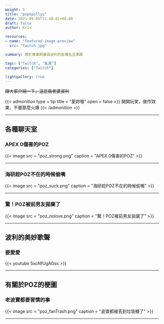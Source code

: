 ```yaml
---
weight: 1
title: "popopollyy"
date: 2021-09-05T11:48:01+08:00
draft: false
author: Kr1s

resources:
- name: "featured-image-preview"
  src: "twitch.jpg"

summary: 關於專業飼養員波利的各種名言事蹟

tags: ["Twitch", "亂源"]
categories: ["Twitch"]

lightgallery: true
---
```



<!--more-->

~~跟大家介紹一下，這是我老婆波利~~

{{< admonition type = tip title = "愛妳喔" open = false >}}
開開玩笑，做作效果，不要那麼火爆
{{< /admonition >}}
 
--- 
## 各種聊天室
### APEX 0傷害的POZ

{{< image src = "poz_strong.png" caption = "APEX 0傷害的POZ" >}}

---

### 海研趁POZ不在的時候偷嘴

{{< image src = "poz_suck.png" caption = "海研趁POZ不在的時候偷嘴" >}}

---

### 驚！POZ被前男友拋棄了

{{< image src = "poz_nolove.png" caption = "驚！POZ被前男友拋棄了" >}}

---

## 波利的美妙歌聲

### 要愛愛
{{< youtube 5xcNfUgAGss >}}

---

## 有關於POZ的梗圖

### 老波寶都要習慣的事 

{{< image src = "poz_fanTrash.png" caption = "波寶都被丟到垃圾桶了" >}}

---
